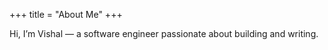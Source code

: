 +++
title = "About Me"
+++

Hi, I’m Vishal — a software engineer passionate about building and writing.
